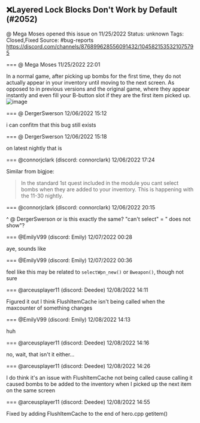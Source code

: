 ## ❌Layered Lock Blocks Don't Work by Default (#2052)
@ Mega Moses opened this issue on 11/25/2022
Status: unknown
Tags: Closed,Fixed
Source: #bug-reports https://discord.com/channels/876899628556091432/1045821535321075795


=== @ Mega Moses 11/25/2022 22:01

In a normal game, after picking up bombs for the first time, they do not actually appear in your inventory until moving to the next screen.  As opposed to in previous versions and the original game, where they appear instantly and even fill your B-button slot if they are the first item picked up.
![image](https://cdn.discordapp.com/attachments/1045821535321075795/1045821535501435000/zc_screen00002.png?ex=65eb8ab4&is=65d915b4&hm=7c06c7e8deee43631c0a98fb522be0aba36553c3d7151da51a01c758986461bd&)

=== @ DergerSwerson 12/06/2022 15:12

i can confitm that this bug still exists

=== @ DergerSwerson 12/06/2022 15:18

on latest nightly that is

=== @connorjclark (discord: connorclark) 12/06/2022 17:24

Similar from bigjoe:

> In the standard 1st quest included in the module you cant select bombs when they are added to your inventory. This is happening with the 11-30 nightly.

=== @connorjclark (discord: connorclark) 12/06/2022 20:15

^ @ DergerSwerson or is this exactly the same? "can't select" = " does not show"?

=== @EmilyV99 (discord: Emily) 12/07/2022 00:28

aye, sounds like

=== @EmilyV99 (discord: Emily) 12/07/2022 00:36

feel like this may be related to `selectWpn_new()` or `Bweapon()`, though not sure

=== @arceusplayer11 (discord: Deedee) 12/08/2022 14:11

Figured it out I think
FlushItemCache isn't being called when the maxcounter of something changes

=== @EmilyV99 (discord: Emily) 12/08/2022 14:13

huh

=== @arceusplayer11 (discord: Deedee) 12/08/2022 14:16

no, wait, that isn't it either...

=== @arceusplayer11 (discord: Deedee) 12/08/2022 14:26

I do think it's an issue with FlushItemCache not being called
cause calling it caused bombs to be added to the inventory when I picked up the next item on the same screen

=== @arceusplayer11 (discord: Deedee) 12/08/2022 14:55

Fixed by adding FlushItemCache to the end of hero.cpp getitem()
